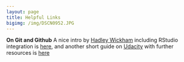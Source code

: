 ```yaml
---
layout: page
title: Helpful Links
bigimg: /img/DSCN0952.JPG
---
```


**On Git and Github**
A nice intro by [Hadley Wickham](http://hadley.nz) including RStudio integration is [here](http://r-pkgs.had.co.nz/git.html), and another short guide on [Udacity](http://blog.udacity.com) with further resources is [here](http://blog.udacity.com/2015/06/a-beginners-git-github-tutorial.html)
